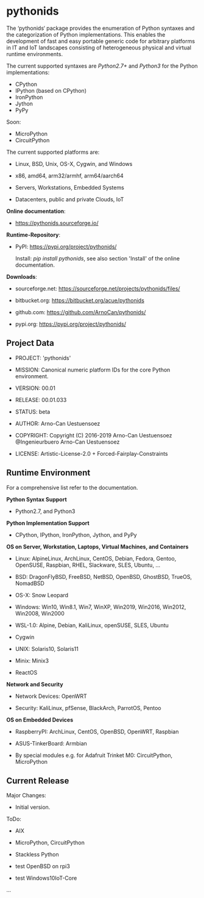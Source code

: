 pythonids
=========

The ‘pythonids‘ package provides the enumeration of Python syntaxes and the
categorization of Python implementations.
This enables the development of fast and easy portable generic code for arbitrary platforms in IT and IoT landscapes 
consisting of heterogeneous physical and virtual runtime environments.

The current supported syntaxes are *Python2.7+* and *Python3* for the Python implementations:

* CPython
* IPython (based on CPython)
* IronPython
* Jython
* PyPy

Soon:

* MicroPython
* CircuitPython

The current supported platforms are:

* Linux, BSD, Unix, OS-X, Cygwin, and Windows

* x86, amd64, arm32/armhf, arm64/aarch64

* Servers, Workstations, Embedded Systems

* Datacenters, public and private Clouds, IoT 

**Online documentation**:

* https://pythonids.sourceforge.io/


**Runtime-Repository**:

* PyPI: https://pypi.org/project/pythonids/

  Install: *pip install pythonids*, see also section 'Install' of the online documentation.


**Downloads**:

* sourceforge.net: https://sourceforge.net/projects/pythonids/files/

* bitbucket.org: https://bitbucket.org/acue/pythonids

* github.com: https://github.com/ArnoCan/pythonids/

* pypi.org: https://pypi.org/project/pythonids/


Project Data
------------

* PROJECT: 'pythonids'

* MISSION: Canonical numeric platform IDs for the core Python environment.

* VERSION: 00.01

* RELEASE: 00.01.033

* STATUS: beta

* AUTHOR: Arno-Can Uestuensoez

* COPYRIGHT: Copyright (C) 2016-2019 Arno-Can Uestuensoez @Ingenieurbuero Arno-Can Uestuensoez

* LICENSE: Artistic-License-2.0 + Forced-Fairplay-Constraints

Runtime Environment
-------------------
For a comprehensive list refer to the documentation.

**Python Syntax Support**

*  Python2.7, and Python3

**Python Implementation Support**

*  CPython, IPython, IronPython, Jython, and PyPy

**OS on Server, Workstation, Laptops, Virtual Machines, and Containers**

* Linux: AlpineLinux, ArchLinux, CentOS, Debian, Fedora, Gentoo, OpenSUSE, Raspbian, RHEL, Slackware, SLES, Ubuntu, ...  

* BSD: DragonFlyBSD, FreeBSD, NetBSD, OpenBSD, GhostBSD, TrueOS, NomadBSD

* OS-X: Snow Leopard

* Windows: Win10, Win8.1, Win7, WinXP, Win2019, Win2016, Win2012, Win2008, Win2000

* WSL-1.0: Alpine, Debian, KaliLinux, openSUSE, SLES, Ubuntu

* Cygwin

* UNIX: Solaris10, Solaris11

* Minix: Minix3

* ReactOS

**Network and Security**

* Network Devices: OpenWRT

* Security: KaliLinux, pfSense, BlackArch, ParrotOS, Pentoo

**OS on Embedded Devices**

* RaspberryPI: ArchLinux, CentOS, OpenBSD, OpenWRT, Raspbian

* ASUS-TinkerBoard: Armbian

* By special modules e.g. for Adafruit Trinket M0: CircuitPython, MicroPython

Current Release
---------------

Major Changes:

* Initial version.

ToDo:

* AIX

* MicroPython, CircuitPython

* Stackless Python

* test OpenBSD on rpi3

* test Windows10IoT-Core

...

